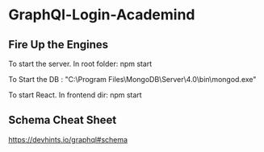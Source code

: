 # GraphQl-Login-Academind

## Fire Up the Engines


To start the server. In root folder: npm start


To Start the DB : "C:\Program Files\MongoDB\Server\4.0\bin\mongod.exe"


To start React. In frontend dir: npm start 

## Schema Cheat Sheet

https://devhints.io/graphql#schema